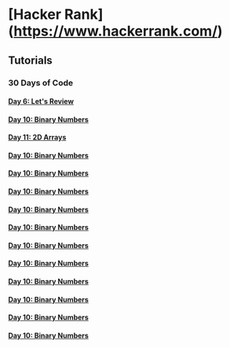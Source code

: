 # [Hacker Rank] (https://www.hackerrank.com/)

## Tutorials

### 30 Days of Code
        
#### [Day 6: Let's Review](https://www.hackerrank.com/challenges/30-review-loop)
#### [Day 10: Binary Numbers](https://www.hackerrank.com/challenges/30-binary-numbers)
#### [Day 11: 2D Arrays](https://www.hackerrank.com/challenges/30-2d-arrays)
#### [Day 10: Binary Numbers](https://www.hackerrank.com/challenges/30-binary-numbers) 
#### [Day 10: Binary Numbers](https://www.hackerrank.com/challenges/30-binary-numbers)
#### [Day 10: Binary Numbers](https://www.hackerrank.com/challenges/30-binary-numbers)
#### [Day 10: Binary Numbers](https://www.hackerrank.com/challenges/30-binary-numbers)
#### [Day 10: Binary Numbers](https://www.hackerrank.com/challenges/30-binary-numbers)
#### [Day 10: Binary Numbers](https://www.hackerrank.com/challenges/30-binary-numbers)
#### [Day 10: Binary Numbers](https://www.hackerrank.com/challenges/30-binary-numbers)
#### [Day 10: Binary Numbers](https://www.hackerrank.com/challenges/30-binary-numbers)
#### [Day 10: Binary Numbers](https://www.hackerrank.com/challenges/30-binary-numbers)
#### [Day 10: Binary Numbers](https://www.hackerrank.com/challenges/30-binary-numbers)
#### [Day 10: Binary Numbers](https://www.hackerrank.com/challenges/30-binary-numbers)
